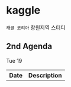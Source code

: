 # kaggle

`캐글 코리아` 창원지역 스터디

## 2nd Agenda

<table>
  <tr>
    <th>Date</th>
    <th>Description</th>
  </tr>
  <tr>
    <tb>Tue 19</tb>
    <tb></tb>
  </tr>
</table>
